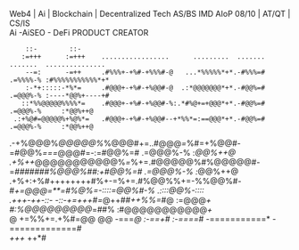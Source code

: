 Web4 | Ai | Blockchain | Decentralized Tech
AS/BS IMD AIoP 08/10 | AT/QT | CS/IS  
Ai -AiSEO - DeFi  PRODUCT CREATOR  
                                                                                                    
        ::-        ::-                                                                              
       :=+++      :=+++    .................      .........  .......   .......  ...............     
        --=:      -=++     .#%%%+-+%#-+%%%#-@   ...*%%%%%*+*.-#%%%=#   .=%%%%-% :#%%%%%%%%%%%*+*    
        :-*+:::::-*%*=     .#@@@+-+%#-+%@@#-@  .:*@@@@@@@*+*.-#@@%=#   .=@@@%-% :----*@@%+----+#    
       ::*%%@@@@@%%%%*=    .#@@@+-+%#-+%@@#-%:.*#%@+=+@@@*+*.-#@@%=#   .=@@@%-%     :*@@%++@        
     .:+%@#=@@@@@%+%@%*=   .#@@@+-+%#-+%@@#--+*%%*=:==@@@*+*.-#@@%=#   .=@@@%-%     :*@@%++@        
   .-+%@@@%*@@@@@%*%@@@#+=..#@@@*=*%#=+%@@#-=#@@%*===*@@@#=-:=#@@%=#   .=@@@%-%     :*@@%++@        
   .+%++*@@@@@@@@@@@%*=*%+=.#@@@@@%#%@@@@@#-=*#######%@@@%##:+#@@%=#   .=@@@%-%     :*@@%++@        
   .+%+:+%#++++++++#%+-=%+=.#%@@%%+=-%%@@%#-#*******+=@@@*=**=#%@%=-::::=@@%#-% .::::*@@%*-::::     
   .+++-++-::-  -::-*+=+*+*+#=*@++##*++%%=*#@       :=@@@*+* *#:%@@@@@@@@@*=##% :#@@@@@@@@@@@*+*    
     @   +=%%+=.+%#=@@  @@   -===*@  :-==+#         :-====*#   -===========*    -=============*#    
          +++*  ++*#                                                                                
                                                                                                    
                                                                                                    
                                                                                                    
                                                                                                    
<!---
WasLostAi/WasLostAi is a ✨ special ✨ repository because its `README.md` (this file) appears on your GitHub profile.
You can click the Preview link to take a look at your changes.
--->
